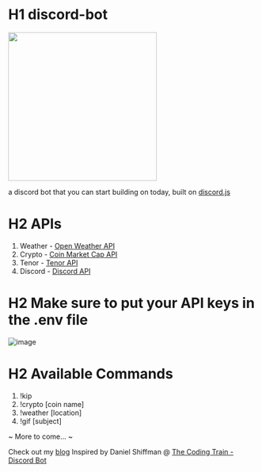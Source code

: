# H1 discord-bot

<img src="https://i.gyazo.com/c2ebc1381efe15cdcd215003c850af86.gif" width="300">

a discord bot that you can start building on today, built on [discord.js](https://discord.js.org/#/)

# H2 APIs

1. Weather - [Open Weather API](https://openweathermap.org/api)
2. Crypto - [Coin Market Cap API](https://coinmarketcap.com/api/)
3. Tenor - [Tenor API](https://tenor.com/gifapi)
4. Discord - [Discord API](https://discord.com/developers/docs/intro)

# H2 Make sure to put your API keys in the .env file

![image](https://user-images.githubusercontent.com/67345874/115808784-f08cc780-a3b8-11eb-9674-f367587d79c7.png)

# H2 Available Commands

1. !kip
2. !crypto [coin name]
3. !weather [location]
4. !gif [subject]

~ More to come... ~


Check out my [blog](https://www.ronald-luo.com/)
Inspired by Daniel Shiffman @ [The Coding Train - Discord Bot](https://thecodingtrain.com/learning/bots/discord/)
